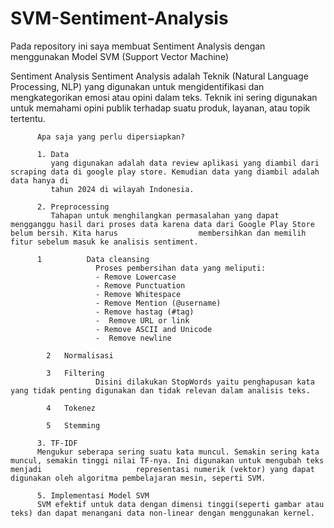 # SVM-Sentiment-Analysis
Pada repository ini saya membuat Sentiment Analysis dengan menggunakan Model SVM (Support Vector Machine)

Sentiment Analysis
Sentiment Analysis adalah Teknik (Natural Language Processing, NLP) yang digunakan untuk mengidentifikasi dan mengkategorikan emosi atau opini dalam teks. Teknik ini sering digunakan untuk memahami opini publik terhadap suatu produk, layanan, atau topik tertentu.


          Apa saja yang perlu dipersiapkan?
          
          1. Data 
             yang digunakan adalah data review aplikasi yang diambil dari scraping data di google play store. Kemudian data yang diambil adalah data hanya di 
             tahun 2024 di wilayah Indonesia.

          2. Preprocessing 
             Tahapan untuk menghilangkan permasalahan yang dapat mengganggu hasil dari proses data karena data dari Google Play Store belum bersih. Kita harus                  membersihkan dan memilih fitur sebelum masuk ke analisis sentiment.

          1          Data cleansing 
                       Proses pembersihan data yang meliputi:
                       - Remove Lowercase
                       - Remove Punctuation
                       - Remove Whitespace
                       - Remove Mention (@username)
                       - Remove hastag (#tag)
                       -  Remove URL or link
                       - Remove ASCII and Unicode
                       -  Remove newline
  
            2	Normalisasi 

            3	Filtering
                       Disini dilakukan StopWords yaitu penghapusan kata yang tidak penting digunakan dan tidak relevan dalam analisis teks.

            4	Tokenez

            5	Stemming

          3. TF-IDF
          Mengukur seberapa sering suatu kata muncul. Semakin sering kata muncul, semakin tinggi nilai TF-nya. Ini digunakan untuk mengubah teks menjadi                     representasi numerik (vektor) yang dapat digunakan oleh algoritma pembelajaran mesin, seperti SVM.

          5. Implementasi Model SVM
          SVM efektif untuk data dengan dimensi tinggi(seperti gambar atau teks) dan dapat menangani data non-linear dengan menggunakan kernel.





